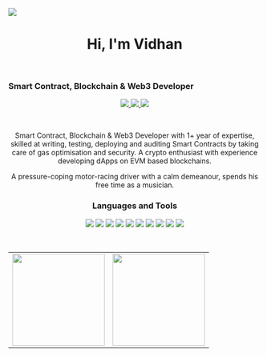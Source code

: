![](https://raw.githubusercontent.com/halfrost/halfrost/master/icons/header_.png)
<h1 align="center">Hi, I'm Vidhan<br></br><h3>Smart Contract, Blockchain & Web3 Developer</h3></h1>

<p align="center">
  <a href="https://linkedin.com/in/vidhanmangla">
    <img src="https://img.shields.io/badge/LinkedIn-0077B5?style=for-the-badge&logo=linkedin&logoColor=white" />
  </a>
  <a href="mailto:vidhanmangla@gmail.com">
    <img src="https://img.shields.io/badge/Gmail-D14836?style=for-the-badge&logo=gmail&logoColor=white" />
  </a>
  <a href="https://twitter.com/vidhanmangla">
    <img src="https://img.shields.io/badge/Twitter-1DA1F2?style=for-the-badge&logo=twitter&logoColor=white" />
  </a>
</p>

<br>

<p align="center">Smart Contract, Blockchain & Web3 Developer with 1+ year of expertise, skilled at writing, testing, deploying and auditing Smart Contracts by taking care of gas optimisation and security. A crypto enthusiast with experience developing dApps on EVM based blockchains.</p>
<p align="center">A pressure-coping motor-racing driver with a calm demeanour, spends his free time as a musician.</p>

<h3 align="center">Languages and Tools</h3>
<p align="center">
  <img src="https://img.shields.io/badge/JavaScript-323330?style=for-the-badge&logo=javascript&logoColor=F7DF1E" />
  <img src="https://img.shields.io/badge/Solidity-e6e6e6?style=for-the-badge&logo=solidity&logoColor=black" />
  <img src="https://img.shields.io/badge/Node.js-339933?style=for-the-badge&logo=nodedotjs&logoColor=white" />
  <img src="https://img.shields.io/badge/React-20232A?style=for-the-badge&logo=react&logoColor=61DAFB" />
  <img src="https://img.shields.io/badge/next.js-000000?style=for-the-badge&logo=nextdotjs&logoColor=white" />
  <img src="https://img.shields.io/badge/HTML5-E34F26?style=for-the-badge&logo=html5&logoColor=white" />
  <img src="https://img.shields.io/badge/CSS3-1572B6?style=for-the-badge&logo=css3&logoColor=white" />
  <img src="https://img.shields.io/badge/firebase-ffca28?style=for-the-badge&logo=firebase&logoColor=black" />
  <img src="https://img.shields.io/badge/Git-F05032?style=for-the-badge&logo=git&logoColor=white" />
  <img src="https://img.shields.io/badge/Netlify-00C7B7?style=for-the-badge&logo=netlify&logoColor=white" />
</p>

<br>

<table>
  <tr>
    <td>
      <img height="184" src="https://github-readme-stats.vercel.app/api?username=vidhanmangla&show_icons=true&theme=dark" />
    </td>
    <td>
      <img height="184" src="https://github-readme-stats.vercel.app/api/top-langs/?username=vidhanmangla&layout=compact&theme=dark" />
    </td>
  </tr>
</table>
